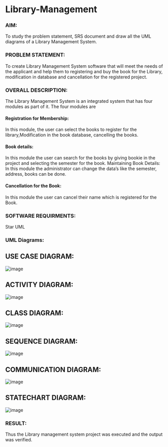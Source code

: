 # Library-Management
### AIM:
To study the problem statement, SRS document and draw all the UML diagrams of a Library Management System.
### PROBLEM STATEMENT:
To create Library Management System software that will meet the needs of the applicant
and help them to registering and buy the book for the Library, modification in database and
cancellation for the registered project.
### OVERALL DESCRIPTION:
The Library Management System is an integrated system that has four modules as part of
it. The four modules are
#### Registration for Membership:
In this module, the user can select the books to register for the library,Modification in the book
database, cancelling the books.
#### Book details:
In this module the user can search for the books by giving bookie in the project and selecting
the semester for the book.
Maintaining Book Details:
In this module the administrator can change the data’s like the semester, address, books can be
done.
#### Cancellation for the Book:
In this module the user can cancel their name which is registered for the Book.
### SOFTWARE REQUIRMENTS:
Star UML
### UML Diagrams:
## USE CASE DIAGRAM:
![image](https://github.com/Sanjay-sg/Library-Management/assets/119559022/0a732e01-6c87-4c4d-949e-f6e09cd5d86b)
## ACTIVITY DIAGRAM:
![image](https://github.com/Sanjay-sg/Library-Management/assets/119559022/070d1cc9-8867-4144-8dec-80913cee2d89)
## CLASS DIAGRAM:
![image](https://github.com/Sanjay-sg/Library-Management/assets/119559022/e9935b2d-fe58-456b-9db7-ab473d441ff7)
## SEQUENCE DIAGRAM:
![image](https://github.com/Sanjay-sg/Library-Management/assets/119559022/cdd198b8-871c-4865-843c-d0876997e7fa)
## COMMUNICATION DIAGRAM:
![image](https://github.com/Sanjay-sg/Library-Management/assets/119559022/80c49324-a8ef-4043-846d-358b1e272ec5)
## STATECHART DIAGRAM:
![image](https://github.com/Sanjay-sg/Library-Management/assets/119559022/37986aa0-7fa9-4f1c-89c3-b35bde4eac16)
### RESULT:
Thus the Library management system project was executed and the output was verified.
